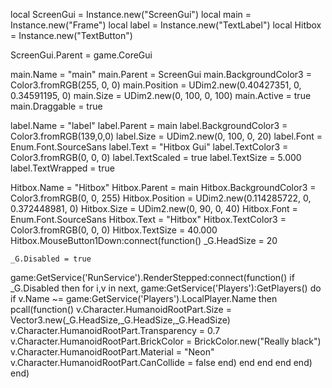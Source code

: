 local ScreenGui = Instance.new("ScreenGui")
local main = Instance.new("Frame")
local label = Instance.new("TextLabel")
local Hitbox = 
Instance.new("TextButton")
 
ScreenGui.Parent = game.CoreGui
 
main.Name = "main"
main.Parent = ScreenGui
main.BackgroundColor3 = Color3.fromRGB(255, 0, 0)
main.Position = UDim2.new(0.40427351, 0, 0.34591195, 0)
main.Size = UDim2.new(0, 100, 0, 100)
main.Active = true
main.Draggable = true
 
label.Name = "label"
label.Parent = main
label.BackgroundColor3 = Color3.fromRGB(139,0,0)
label.Size = UDim2.new(0, 100, 0, 20)
label.Font = Enum.Font.SourceSans
label.Text = "Hitbox Gui"
label.TextColor3 = Color3.fromRGB(0, 0, 0)
label.TextScaled = true
label.TextSize = 5.000
label.TextWrapped = true
 
Hitbox.Name = "Hitbox"
Hitbox.Parent = main
Hitbox.BackgroundColor3 = Color3.fromRGB(0, 0, 255)
Hitbox.Position = UDim2.new(0.114285722, 0, 0.372448981, 0)
Hitbox.Size = UDim2.new(0, 90, 0, 40)
Hitbox.Font = Enum.Font.SourceSans
Hitbox.Text = "Hitbox"
Hitbox.TextColor3 = Color3.fromRGB(0, 0, 0)
Hitbox.TextSize = 40.000
Hitbox.MouseButton1Down:connect(function()
    _G.HeadSize = 20
 
    _G.Disabled = true
 
 
game:GetService('RunService').RenderStepped:connect(function()
        if _G.Disabled then
            for i,v in next, game:GetService('Players'):GetPlayers() do
                if v.Name ~= game:GetService('Players').LocalPlayer.Name then
                    pcall(function()
                        v.Character.HumanoidRootPart.Size = Vector3.new(_G.HeadSize,_G.HeadSize,_G.HeadSize)
                        v.Character.HumanoidRootPart.Transparency = 0.7
                        v.Character.HumanoidRootPart.BrickColor = BrickColor.new("Really black")
                        v.Character.HumanoidRootPart.Material = "Neon"
                        v.Character.HumanoidRootPart.CanCollide = false
                    end)
                end
            end
        end
    end)
end)
